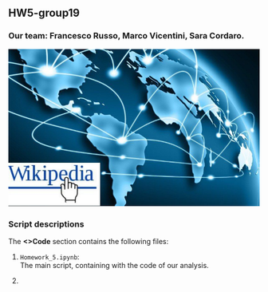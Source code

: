 <H2> HW5-group19</H2>
<H3> Our team: Francesco Russo, Marco Vicentini, Sara Cordaro. </H3>

![Screenshot](wiki_world_link.png)

<H3>Script descriptions</H3>
The <b><>Code</b> section contains the following files:

1. <code>Homework_5.ipynb</code>:  
  The main script, containing with the code of our analysis.

2. 
